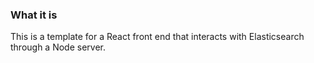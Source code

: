 ### What it is

This is a template for a React front end that interacts with Elasticsearch through a Node server. 